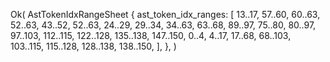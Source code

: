 Ok(
    AstTokenIdxRangeSheet {
        ast_token_idx_ranges: [
            13..17,
            57..60,
            60..63,
            52..63,
            43..52,
            52..63,
            24..29,
            29..34,
            34..63,
            63..68,
            89..97,
            75..80,
            80..97,
            97..103,
            112..115,
            122..128,
            135..138,
            147..150,
            0..4,
            4..17,
            17..68,
            68..103,
            103..115,
            115..128,
            128..138,
            138..150,
        ],
    },
)